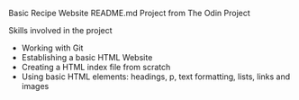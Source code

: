 Basic Recipe Website README.md
Project from The Odin Project

Skills involved in the project

- Working with Git
- Establishing a basic HTML Website
- Creating a HTML index file from scratch
- Using basic HTML elements: headings, p, text formatting, lists, links and images

